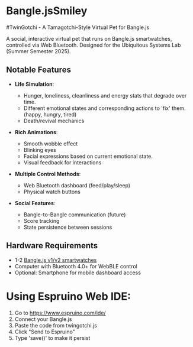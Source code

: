 # Bangle.jsSmiley
#TwinGotchi - A Tamagotchi-Style Virtual Pet for Bangle.js


A social, interactive virtual pet that runs on Bangle.js smartwatches, controlled via Web Bluetooth. Designed for the Ubiquitous Systems Lab (Summer Semester 2025).

## Notable Features

- **Life Simulation**:
  - Hunger, loneliness, cleanliness and energy stats that degrade over time.
  - Different emotional states and corresponding actions to 'fix' them.  (happy, hungry, tired)
  - Death/revival mechanics

- **Rich Animations**:
  - Smooth wobble effect
  - Blinking eyes
  - Facial expressions based on current emotional state.
  - Visual feedback for interactions

- **Multiple Control Methods**:
  - Web Bluetooth dashboard (feed/play/sleep)
  - Physical watch buttons


- **Social Features**:
  - Bangle-to-Bangle communication (future)
  - Score tracking
  - State persistence between sessions

## Hardware Requirements

- 1-2 [Bangle.js v1/v2 smartwatches](https://banglejs.com/)
- Computer with Bluetooth 4.0+ for WebBLE control
- Optional: Smartphone for mobile dashboard access


# Using Espruino Web IDE:
1. Go to https://www.espruino.com/ide/
2. Connect your Bangle.js
3. Paste the code from twingotchi.js
4. Click "Send to Espruino"
5. Type 'save()' to make it persist
